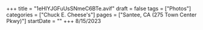 +++
title = "1eHlYJGFuUsSNmeC6BTe.avif"
draft = false
tags = ["Photos"]
categories = ["Chuck E. Cheese's"]
pages = ["Santee, CA (275 Town Center Pkwy)"]
startDate = ""
+++
8/15/2023
